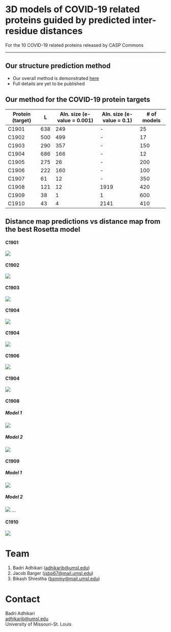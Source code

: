 # 3D models of COVID-19 related proteins guided by predicted inter-residue distances
For the 10 COVID-19 related proteins released by CASP Commons
<hr>

## Our structure prediction method
* Our overall method is demonstrated [here](./Full-Pipeline.md)
* Full details are yet to be published

## Our method for the COVID-19 protein targets
| Protein (target)  | L  | Aln. size (e-value = 0.001) | Aln. size (e-value = 0.1) | # of models |
|---|---|---|---|---|
| C1901 | 638 | 249  | -  | 25 |
| C1902 | 500  | 499  | - | 17 |
| C1903 | 290  | 357  | -  | 150 |
| C1904 | 686  | 166  |  - | 12 |
| C1905 | 275  | 26  |  - | 200 |
| C1906 | 222  | 160  | -  | 100 |
| C1907 | 61  |  12 |  - |350 |
| C1908 | 121  |  12 | 1919  | 420 |
| C1909 | 38  |  1 | 1  | 600 |
| C1910 | 43  | 4  |  2141 | 410 |
 
## Distance map predictions vs distance map from the best Rosetta model
#### C1901
![](./distance-maps/C1901_map.png)
#### C1902
![](./distance-maps/C1902_1.png)
#### C1903
![](./distance-maps/C1903_map.png)
#### C1904
![](./distance-maps/C1904_1.png)
#### C1904
![](./distance-maps/C1905_New_map.png)
#### C1906
![](./distance-maps/C1906_1_distancemap_comp.png)
#### C1904
![](./distance-maps/C1907_map.png)
#### C1908
##### Model 1
![](./distance-maps/C1908_1.png)  
##### Model 2
![](./distance-maps/C1908_2.png)
#### C1909
##### Model 1
![](./distance-maps/C1909_1_map.png)  
##### Model 2
![](./distance-maps/C1909_2_map.png)
...
#### C1910
![](./distance-maps/C1910_1.png)

# Team
1. Badri Adhikari (adhikarib@umsl.edu)
1. Jacob Barger (jsbp67@mail.umsl.edu)
1. Bikash Shrestha (bsmmy@mail.umsl.edu)

# Contact
Badri Adhikari  
adhikarib@umsl.edu  
University of Missouri-St. Louis  
